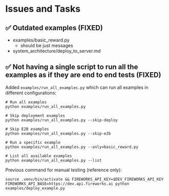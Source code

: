 # Issues and Tasks

## ✅ Outdated examples (FIXED)
- examples/basic_reward.py
  - should be just messages
- system_architecture/deploy_to_server.md

## ✅ Not having a single script to run all the examples as if they are end to end tests (FIXED)

Added `examples/run_all_examples.py` which can run all examples in different configurations:

```
# Run all examples
python examples/run_all_examples.py

# Skip deployment examples
python examples/run_all_examples.py --skip-deploy

# Skip E2B examples
python examples/run_all_examples.py --skip-e2b

# Run a specific example
python examples/run_all_examples.py --only=basic_reward.py

# List all available examples
python examples/run_all_examples.py --list
```

Previous command for manual testing (reference only):
```
source .venv/bin/activate && FIREWORKS_API_KEY=$DEV_FIREWORKS_API_KEY FIREWORKS_API_BASE=https://dev.api.fireworks.ai python examples/deploy_example.py 
```